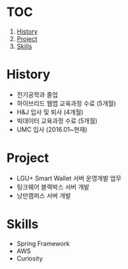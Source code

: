 # TOC
1. [History](#history)
2. [Project](#Project)
3. [Skills](#Skills)

# History
- 전기공학과 졸업
- 하이브리드 웹앱 교육과정 수료 (5개월)
- H&J 입사 및 퇴사 (4개월)
- 빅데이터 교육과정 수료 (5개월)
- UMC 입사 (2016.01~현재)

# Project
- LGU+ Smart Wallet 서버 운영개발 업무
- 팅크웨어 블랙박스 서버 개발
- 낭만캠퍼스 서버 개발

# Skills
- Spring Framework
- AWS
- Curiosity